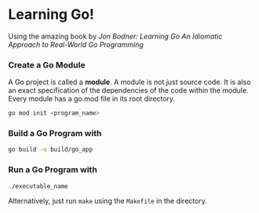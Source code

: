 # Learning Go!
Using the amazing book by *Jon Bodner: Learning Go An Idiomatic Approach to Real-World Go Programming*

### Create a Go Module
A Go project is called a **module**. A module is not just source code. It is also an exact specification of the dependencies of the code within the module. Every module has a go.mod file in its root directory.
```bash
go mod init <program_name>
```

### Build a Go Program with
```bash
go build -o build/go_app
```

### Run a Go Program with
```bash
./executable_name
```

Alternatively, just run `make` using the `Makefile` in the directory.
